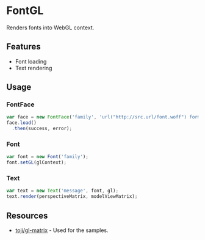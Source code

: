 # FontGL
Renders fonts into WebGL context.

## Features
* Font loading
* Text rendering


## Usage

### FontFace
```JavaScript
var face = new FontFace('family', 'url("http://src.url/font.woff") format("woff")');
face.load()
  .then(success, error);
```

### Font
```JavaScript
var font = new Font('family');
font.setGL(glContext);
```

### Text
```JavaScript
var text = new Text('message', font, gl);
text.render(perspectiveMatrix, modelViewMatrix);
```

## Resources
* [toji/gl-matrix](https://github.com/toji/gl-matrix) - Used for the samples.
